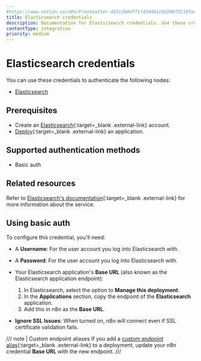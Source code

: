 ```yaml
---
#https://www.notion.so/n8n/Frontmatter-432c2b8dff1f43d4b1c8d20075510fe4
title: Elasticsearch credentials
description: Documentation for Elasticsearch credentials. Use these credentials to authenticate Elasticsearch in n8n, a workflow automation platform.
contentType: integration
priority: medium
---
```


# Elasticsearch credentials

You can use these credentials to authenticate the following nodes:

- [Elasticsearch](/integrations/builtin/app-nodes/n8n-nodes-base.elasticsearch/)

## Prerequisites

- Create an [Elasticsearch](https://www.elastic.co/){:target=_blank .external-link} account.
- [Deploy](https://www.elastic.co/guide/en/cloud/current/ec-create-deployment.html){:target=_blank .external-link} an application.

## Supported authentication methods

- Basic auth

## Related resources

Refer to [Elasticsearch's documentation](https://www.elastic.co/guide/en/elasticsearch/reference/current/index.html){:target=_blank .external-link} for more information about the service.

## Using basic auth

To configure this credential, you'll need:

- A **Username**: For the user account you log into Elasticsearch with.
- A **Password**: For the user account you log into Elasticsearch with.
- Your Elasticsearch application's **Base URL** (also known as the Elasticsearch application endpoint):

    1. In Elasticsearch, select the option to **Manage this deployment**.
    2. In the **Applications** section, copy the endpoint of the **Elasticsearch** application.
    3. Add this in n8n as the **Base URL**.

- **Ignore SSL Issues**: When turned on, n8n will connect even if SSL certificate validation fails.

/// note | Custom endpoint aliases
If you add a [custom endpoint alias](https://www.elastic.co/guide/en/cloud/current/ec-regional-deployment-aliases.html){:target=_blank .external-link} to a deployment, update your n8n credential **Base URL** with the new endpoint.
///
